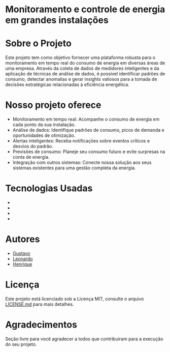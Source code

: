 # Monitoramento e controle de energia em grandes instalações


# Sobre o Projeto

Este projeto tem como objetivo fornecer uma plataforma robusta para o monitoramento em tempo real do consumo de energia em diversas áreas de uma empresa. Através da coleta de dados de medidores inteligentes e da aplicação de técnicas de análise de dados, é possível identificar padrões de consumo, detectar anomalias e gerar insights valiosos para a tomada de decisões estratégicas relacionadas à eficiência energética.



# Nosso projeto oferece
- Monitoramento em tempo real: Acompanhe o consumo de energia em cada ponto da sua instalação.
- Análise de dados: Identifique padrões de consumo, picos de demanda e oportunidades de otimização.
- Alertas inteligentes: Receba notificações sobre eventos críticos e desvios do padrão.
- Previsões de consumo: Planeje seu consumo futuro e evite surpresas na conta de energia.
- Integração com outros sistemas: Conecte nossa solução aos seus sistemas existentes para uma gestão completa da energia.
      



# Tecnologias Usadas

- 
- 
- 
- 





# Autores

- [Gustavo](https://github.com/GustavoXCooper)
- [Leonardo](https://github.com/LeonardoMenezes1)
- [Henrique](https://github.com/HenryMeh)



# Licença

Este projeto está licenciado sob a Licença MIT,  consulte o arquivo [LICENSE.md](LICENSE.md) para mais detalhes.

# Agradecimentos

Seção livre para você agradecer a todos que contribuiram para a execução do seu projeto.
